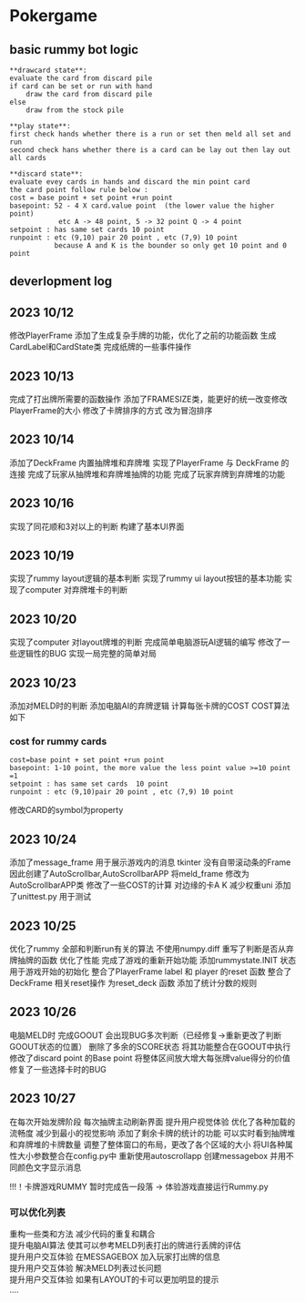 # Pokergame
## basic rummy bot logic
    **drawcard state**: 
    evaluate the card from discard pile 
    if card can be set or run with hand 
        draw the card from discard pile
    else 
        draw from the stock pile

    **play state**:
    first check hands whether there is a run or set then meld all set and run 
    second check hans whether there is a card can be lay out then lay out all cards

    **discard state**:
    evaluate evey cards in hands and discard the min point card
    the card point follow rule below :
    cost = base point + set point +run point
    basepoint: 52 - 4 X card.value point  (the lower value the higher point)
                etc A -> 48 point, 5 -> 32 point Q -> 4 point
    setpoint : has same set cards 10 point
    runpoint : etc (9,10) pair 20 point , etc (7,9) 10 point 
               because A and K is the bounder so only get 10 point and 0 point
## deverlopment log
## 2023 10/12 
修改PlayerFrame 添加了生成复杂手牌的功能，优化了之前的功能函数
生成CardLabel和CardState类 完成纸牌的一些事件操作
## 2023 10/13
完成了打出牌所需要的函数操作
添加了FRAMESIZE类，能更好的统一改变修改PlayerFrame的大小
修改了卡牌排序的方式 改为冒泡排序
## 2023 10/14
添加了DeckFrame 内置抽牌堆和弃牌堆
实现了PlayerFrame 与 DeckFrame 的连接
完成了玩家从抽牌堆和弃牌堆抽牌的功能
完成了玩家弃牌到弃牌堆的功能
## 2023 10/16 
实现了同花顺和3对以上的判断
构建了基本UI界面
## 2023 10/19
实现了rummy layout逻辑的基本判断
实现了rummy ui layout按钮的基本功能
实现了computer 对弃牌堆卡的判断
## 2023 10/20
实现了computer 对layout牌堆的判断
完成简单电脑游玩AI逻辑的编写
修改了一些逻辑性的BUG
实现一局完整的简单对局
## 2023 10/23
添加对MELD时的判断
添加电脑AI的弃牌逻辑 计算每张卡牌的COST COST算法如下
### cost for rummy cards
    cost=base point + set point +run point
    basepoint: 1-10 point, the more value the less point value >=10 point =1
    setpoint : has same set cards  10 point
    runpoint : etc (9,10)pair 20 point , etc (7,9) 10 point 
修改CARD的symbol为property
## 2023 10/24
添加了message_frame 用于展示游戏内的消息
tkinter 没有自带滚动条的Frame 因此创建了AutoScrollbar,AutoScrollbarAPP
将meld_frame 修改为AutoScrollbarAPP类
修改了一些COST的计算 对边缘的卡A K 减少权重uni
添加了unittest.py 用于测试
## 2023 10/25
优化了rummy 全部和判断run有关的算法 不使用numpy.diff
重写了判断是否从弃牌抽牌的函数 优化了性能
完成了游戏的重新开始功能
添加rummystate.INIT 状态 用于游戏开始的初始化
整合了PlayerFrame label 和 player 的reset 函数
整合了DeckFrame 相关reset操作 为reset_deck 函数
添加了统计分数的规则
## 2023 10/26
电脑MELD时 完成GOOUT 会出现BUG多次判断（已经修复->重新更改了判断GOOUT状态的位置）
删除了多余的SCORE状态 将其功能整合在GOOUT中执行
修改了discard point 的Base point 将整体区间放大增大每张牌value得分的价值
修复了一些选择卡时的BUG

## 2023 10/27
在每次开始发牌阶段 每次抽牌主动刷新界面 提升用户视觉体验
优化了各种加载的流畅度 减少到最小的视觉影响
添加了剩余卡牌的统计的功能 可以实时看到抽牌堆和弃牌堆的卡牌数量
调整了整体窗口的布局，更改了各个区域的大小
将UI各种属性大小参数整合在config.py中
重新使用autoscrollapp 创建messagebox 并用不同颜色文字显示消息

!!!！卡牌游戏RUMMY 暂时完成告一段落 -> 体验游戏直接运行Rummy.py
### 可以优化列表
重构一些类和方法 减少代码的重复和耦合  
提升电脑AI算法 使其可以参考MELD列表打出的牌进行丢牌的评估  
提升用户交互体验 在MESSAGEBOX 加入玩家打出牌的信息  
提升用户交互体验 解决MELD列表过长问题  
提升用户交互体验 如果有LAYOUT的卡可以更加明显的提示  
....  
 
